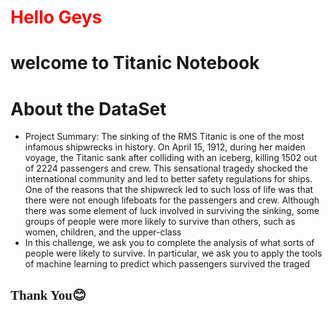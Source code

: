 <!DOCTYPE html>
<html lang="en">

<body>
    <h1 style='color:red;'>Hello Geys</h1>
    <h1>welcome to Titanic Notebook</h1>
    <div>
        <h1>About the DataSet</h1>
        <ul>
            <li>
              Project Summary: The sinking of the RMS Titanic is one of the most infamous shipwrecks in history. On April 15, 1912, during her maiden voyage, the Titanic sank after colliding with an iceberg, killing 1502 out of 2224 passengers and crew. This sensational tragedy shocked the international community and led to better safety regulations for ships.
              One of the reasons that the shipwreck led to such loss of life was that there were not enough lifeboats for the passengers and crew. Although there was some element of luck involved in surviving the sinking, some groups of people were more likely to survive than others, such as women, children, and the upper-class
              </li>
              <li>
                In this challenge, we ask you to complete the analysis of what sorts of people were likely to survive. In particular, we ask you to apply the tools of machine learning to predict which passengers survived the traged
            </li>
        </ul>
            <span style="font-family:Comic Sans MS; color:navy,text:center"><h2>Thank You😊</h2></span>
    </div>
</body>
</html>